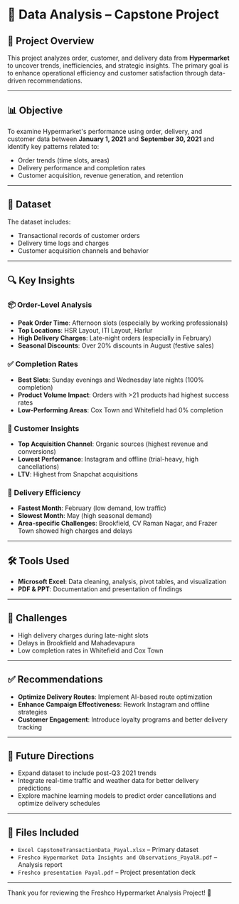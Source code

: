 # 🛒 Data Analysis – Capstone Project


## 📌 Project Overview

This project analyzes order, customer, and delivery data from **Hypermarket** to uncover trends, inefficiencies, and strategic insights. The primary goal is to enhance operational efficiency and customer satisfaction through data-driven recommendations.

---

## 📊 Objective

To examine Hypermarket's performance using order, delivery, and customer data between **January 1, 2021** and **September 30, 2021** and identify key patterns related to:

- Order trends (time slots, areas)
- Delivery performance and completion rates
- Customer acquisition, revenue generation, and retention

---

## 📂 Dataset

The dataset includes:
- Transactional records of customer orders
- Delivery time logs and charges
- Customer acquisition channels and behavior

---

## 🔍 Key Insights

### 📦 Order-Level Analysis
- **Peak Order Time**: Afternoon slots (especially by working professionals)
- **Top Locations**: HSR Layout, ITI Layout, Harlur
- **High Delivery Charges**: Late-night orders (especially in February)
- **Seasonal Discounts**: Over 20% discounts in August (festive sales)

### ✅ Completion Rates
- **Best Slots**: Sunday evenings and Wednesday late nights (100% completion)
- **Product Volume Impact**: Orders with >21 products had highest success rates
- **Low-Performing Areas**: Cox Town and Whitefield had 0% completion

### 👥 Customer Insights
- **Top Acquisition Channel**: Organic sources (highest revenue and conversions)
- **Lowest Performance**: Instagram and offline (trial-heavy, high cancellations)
- **LTV**: Highest from Snapchat acquisitions

### 🚚 Delivery Efficiency
- **Fastest Month**: February (low demand, low traffic)
- **Slowest Month**: May (high seasonal demand)
- **Area-specific Challenges**: Brookfield, CV Raman Nagar, and Frazer Town showed high charges and delays

---

## 🛠 Tools Used

- **Microsoft Excel**: Data cleaning, analysis, pivot tables, and visualization
- **PDF & PPT**: Documentation and presentation of findings

---

## 🚧 Challenges

- High delivery charges during late-night slots
- Delays in Brookfield and Mahadevapura
- Low completion rates in Whitefield and Cox Town

---

## ✅ Recommendations

- **Optimize Delivery Routes**: Implement AI-based route optimization
- **Enhance Campaign Effectiveness**: Rework Instagram and offline strategies
- **Customer Engagement**: Introduce loyalty programs and better delivery tracking

---

## 🔮 Future Directions

- Expand dataset to include post-Q3 2021 trends
- Integrate real-time traffic and weather data for better delivery predictions
- Explore machine learning models to predict order cancellations and optimize delivery schedules

---


## 📎 Files Included

- `Excel CapstoneTransactionData_Payal.xlsx` – Primary dataset
- `Freshco Hypermarket Data Insights and Observations_PayalR.pdf` – Analysis report
- `Freshco presentation Payal.pdf` – Project presentation deck

---

Thank you for reviewing the Freshco Hypermarket Analysis Project! 🌟
